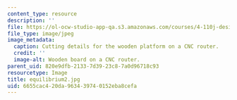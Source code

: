 ```yaml
---
content_type: resource
description: ''
file: https://ol-ocw-studio-app-qa.s3.amazonaws.com/courses/4-110j-design-across-scales-disciplines-and-problem-contexts-spring-2013/6655cac420da963439740152eba8cefa_equilibrium2.jpg
file_type: image/jpeg
image_metadata:
  caption: Cutting details for the wooden platform on a CNC router.
  credit: ''
  image-alt: Wooden board on a CNC router.
parent_uid: 820e9dfb-2133-7d39-23c8-7a0d96718c93
resourcetype: Image
title: equilibrium2.jpg
uid: 6655cac4-20da-9634-3974-0152eba8cefa
---
```

